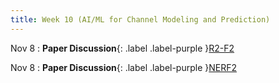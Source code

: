 ```yaml
---
title: Week 10 (AI/ML for Channel Modeling and Prediction)
---
```


Nov 8
: **Paper Discussion**{: .label .label-purple }[R2-F2](https://app.perusall.com/courses/cos597s_f2024-advanced-topics-in-computer-science-recent-advances-in-wireless-networks/r2-f2)

Nov 8
: **Paper Discussion**{: .label .label-purple }[NERF2](https://app.perusall.com/courses/cos597s_f2024-advanced-topics-in-computer-science-recent-advances-in-wireless-networks/nerf2)
